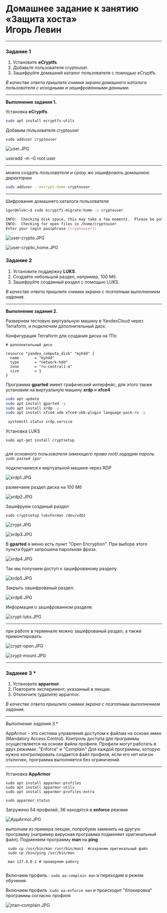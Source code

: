 # Домашнее задание к занятию  «Защита хоста» <br/> Игорь Левин

------

### Задание 1

1. Установите **eCryptfs**.
2. Добавьте пользователя cryptouser.
3. Зашифруйте домашний каталог пользователя с помощью eCryptfs.


*В качестве ответа  пришлите снимки экрана домашнего каталога пользователя с исходными и зашифрованными данными.*  

---

**Выполнение задания 1.**

Установка **eCryptfs**.
```bash
sudo apt install ecryptfs-utils
```

Добавим пользователя cryptouser

```
sudo adduser cryptouser
```

![user.JPG](https://github.com/elekpow/netology/blob/main/inform/lesson2/images/user.JPG)


useradd -m -G root user


---
*можно создать пользователя и сразу же зашифровать домашнюю директорию*
 
```bash
sudo adduser --encrypt-home cryptouser
```
---

Шифрование домашнего каталога пользователя

```bash
igor@elvm:~$ sudo ecryptfs-migrate-home -u cryptouser

INFO:  Checking disk space, this may take a few moments.  Please be patient.
INFO:  Checking for open files in /home/cryptouser
Enter your login passphrase [cryptouser]:
```
![user-crypto.JPG](https://github.com/elekpow/netology/blob/main/inform/lesson2/images/user-crypto.JPG)


![user-crypto_home.JPG](https://github.com/elekpow/netology/blob/main/inform/lesson2/images/user-crypto_home.JPG)






### Задание 2

1. Установите поддержку **LUKS**.
2. Создайте небольшой раздел, например, 100 Мб.
3. Зашифруйте созданный раздел с помощью LUKS.

*В качестве ответа пришлите снимки экрана с поэтапным выполнением задания.*


---

**Выполнение задания 2.**


Развернем тестовую виртуальную машину в YandexCloud через Terraform, и подключим дополнительный диск.


Конфигурация Terraform для создания диска на 1Tb:

```
# дополнительный диск

resource "yandex_compute_disk" "myhdd" {
  name       = "myhdd"
  type       = "network-hdd"
  zone       = "ru-central1-a"
  size       = 1
}

```

Программа **gparted** имеет графический интерфейс, для этого также установим на виртуальную машину **xrdp**  и **xfce4**

```bash 
sudo apt update
sudo apt install gparted -y
sudo apt install xrdp -y 
sudo apt install xfce4 xdm xfce4-xkb-plugin language-pack-ru -y

 systemctl status xrdp.service

```

Установка LUKS

```
sudo apt-get install cryptsetup
 
```

*для основного пользователя (имеющего права root) зададим пароль `sudo passwd igor`*

подключаемся к виртуальной машине  через RDP 


![xrdp1.JPG](https://github.com/elekpow/netology/blob/main/inform/lesson2/images/xrdp1.JPG)


размечаем  раздел диска на 100 Мб 

![xrdp2.JPG](https://github.com/elekpow/netology/blob/main/inform/lesson2/images/xrdp1.JPG)


Зашифруем созданый раздел 

` sudo cryptsetup luksFormat /dev/vdb1 `

![crypt.JPG](https://github.com/elekpow/netology/blob/main/inform/lesson2/images/crypt.JPG)


![xrdp3.JPG](https://github.com/elekpow/netology/blob/main/inform/lesson2/images/xrdp3.JPG)


В **gparted** в меню есть пункт "Open Encryption". При выборе этого пункта будет запрошена парольная фраза. 

![xrdp4.JPG](https://github.com/elekpow/netology/blob/main/inform/lesson2/images/xrdp4.JPG)

Так мы получаем доступ к зашифрованому разделу

![xrdp5.JPG](https://github.com/elekpow/netology/blob/main/inform/lesson2/images/xrdp5.JPG)


Закрыть зашифрованый раздел:

![xrdp6.JPG](https://github.com/elekpow/netology/blob/main/inform/lesson2/images/xrdp6.JPG)


Информация о зашифрованном разделе:

![crypt-luks.JPG](https://github.com/elekpow/netology/blob/main/inform/lesson2/images/crypt-luks.JPG)


---

при работе в терминале можно зашифрованый раздел, а также примонтировать:

![crypt-open.JPG](https://github.com/elekpow/netology/blob/main/inform/lesson2/images/crypt-open.JPG)


![crypt-mount.JPG](https://github.com/elekpow/netology/blob/main/inform/lesson2/images/crypt-mount.JPG)




---

### Задание 3 *

1. Установите **apparmor**.
2. Повторите эксперимент, указанный в лекции.
3. Отключите (удалите) apparmor.


*В качестве ответа пришлите снимки экрана с поэтапным выполнением задания.*


---

**Выполнение задания 3*.**

AppArmor - это система управления доступом к файлам на основе имен (Mandatory Access Control).
Контроль доступа для программы осуществляется на основе файла профиля. Профили могут работать в двух режимах: "Enforce" и "Complain"
Для каждой программы, которую нужно контролировать создается файл профиля, если его нет или он отключен, программа выполняется без ограничений.

---

Установка **AppArmor**

```
sudo apt install apparmor-profiles 
sudo apt install apparmor-utils
sudo apt install apparmor-profiles-extra

sudo apparmor_status

```

Загружено 54 профилей, 36  находятся в **enforce** режиме 

![AppArmor.JPG](https://github.com/elekpow/netology/blob/main/inform/lesson2/images/AppArmor.JPG)


выполним из примера лекции, попробуем заменить на другую программу (например вирусная программа подменяет оригинальный файл). Подменяем программу **man** на **ping** 

```
 sudo cp /usr/bin/man /usr/bin/man1  #сохраним оригинальный файл
 sudo cp /bin/ping /usr/bin/man     
  
 man 127.0.0.1 # проверяем работу
  
```

Включаем профиль : `sudo aa-complain man` и переходим в режим обучения

Включаем профиль :`sudo aa-enforce man` и происходит "блокировка" программы согласно профиля 


![man-complain.JPG](https://github.com/elekpow/netology/blob/main/inform/lesson2/images/man-complain.JPG)

